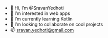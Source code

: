 - 👋 Hi, I’m @SravanYedhoti
- 👀 I’m interested in web apps
- 🌱 I’m currently learning Kotlin
- 💞️ I’m looking to collaborate on cool projects
- 📫 sravan.yedhoti@gmail.com

<!---
SravanYedhoti/SravanYedhoti is a ✨ special ✨ repository because its `README.md` (this file) appears on your GitHub profile.
You can click the Preview link to take a look at your changes.
--->
